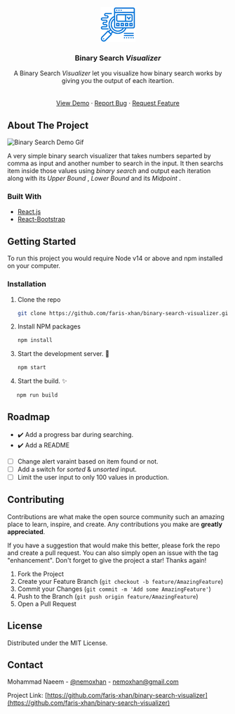 <!-- PROJECT LOGO -->
<br />
<div align="center">
  <a href="https://github.com/faris-xhan/binary-search-visualizer">
    <img src="src/images/logo.svg" alt="Logo" width="80" height="80">
  </a>

  <h3 align="center">Binary Search <em>Visualizer</em></h3>

  <p align="center">
    A Binary Search <em> Visualizer </em> let you visualize how binary search works by giving you the output of each iteartion.
    <br />
    <br />
    <br />
    <a href="https://binary-search-visualization.netlify.app/">View Demo</a>
    ·
    <a href="https://github.com/faris-xhan/binary-search-visualizer/issues">Report Bug</a>
    ·
    <a href="https://github.com/faris-xhan/binary-search-visualizer/issues">Request Feature</a>
  </p>
</div>

<!-- ABOUT THE PROJECT -->

## About The Project

![Binary Search Demo Gif](src/images/sample.gif)

A very simple binary search visualizer that takes numbers separted by comma as input and another number to search in the input. It then searchs item inside those values using <em> binary search </em> and output each iteration along with its <em> Upper Bound </em>, <em> Lower Bound </em> and its <em> Midpoint </em>.

### Built With

- [React.js](https://reactjs.org/)
- [React-Bootstrap](https://react-bootstrap.github.io/)

<!-- GETTING STARTED -->

## Getting Started

To run this project you would require Node v14 or above and npm installed on your computer.

### Installation

1. Clone the repo
   ```sh
   git clone https://github.com/faris-xhan/binary-search-visualizer.git
   ```
2. Install NPM packages

   ```sh
   npm install
   ```

3. Start the development server. :hammer:
   ```sh
   npm start
   ```
4. Start the build. :sparkles:

```sh
   npm run build
```

<!-- ROADMAP -->

## Roadmap

- :heavy_check_mark: Add a progress bar during searching.
- :heavy_check_mark: Add a README
- [ ] Change alert varaint based on item found or not.
- [ ] Add a switch for <em> sorted </em> & <em> unsorted </em> input.
- [ ] Limit the user input to only 100 values in production.

<!-- CONTRIBUTING -->

## Contributing

Contributions are what make the open source community such an amazing place to learn, inspire, and create. Any contributions you make are **greatly appreciated**.

If you have a suggestion that would make this better, please fork the repo and create a pull request. You can also simply open an issue with the tag "enhancement".
Don't forget to give the project a star! Thanks again!

1. Fork the Project
2. Create your Feature Branch (`git checkout -b feature/AmazingFeature`)
3. Commit your Changes (`git commit -m 'Add some AmazingFeature'`)
4. Push to the Branch (`git push origin feature/AmazingFeature`)
5. Open a Pull Request

<!-- LICENSE -->

## License

Distributed under the MIT License.

<!-- CONTACT -->

## Contact

Mohammad Naeem - [@nemoxhan](https://twitter.com/nemoxhan) - nemoxhan@gmail.com

Project Link: [https://github.com/faris-xhan/binary-search-visualizer](https://github.com/faris-xhan/binary-search-visualizer)
